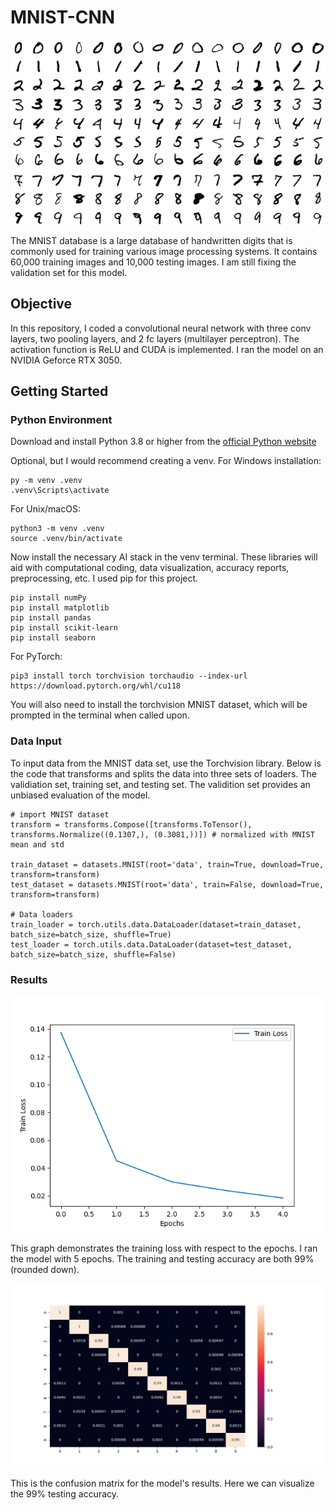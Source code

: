 # MNIST-CNN
![[mnist]](assets/mnist.png)


The MNIST database is a large database of handwritten digits that is commonly used for training various image processing systems. It contains 60,000 training images and 10,000 testing images. I am still fixing the validation set for this model.

## Objective

In this repository, I coded a convolutional neural network with three conv layers, two pooling layers, and 2 fc layers (multilayer perceptron). The activation function is ReLU and CUDA is implemented. I ran the model on an NVIDIA Geforce RTX 3050.

## Getting Started
### Python Environment
Download and install Python 3.8 or higher from the [official Python website](https://www.python.org/downloads/)

Optional, but I would recommend creating a venv. For Windows installation:
```
py -m venv .venv
.venv\Scripts\activate
```
For Unix/macOS:
```
python3 -m venv .venv
source .venv/bin/activate
```

Now install the necessary AI stack in the venv terminal. These libraries will aid with computational coding, data visualization, accuracy reports, preprocessing, etc. I used pip for this project.
```
pip install numPy
pip install matplotlib
pip install pandas
pip install scikit-learn
pip install seaborn
```

For PyTorch:
```
pip3 install torch torchvision torchaudio --index-url https://download.pytorch.org/whl/cu118
```

You will also need to install the torchvision MNIST dataset, which will be prompted in the terminal when called upon.

### Data Input
To input data from the MNIST data set, use the Torchvision library. Below is the code that transforms and splits the data into three sets of loaders. The validiation set, training set, and testing set. The validition set provides an unbiased evaluation of the model. 

```
# import MNIST dataset
transform = transforms.Compose([transforms.ToTensor(), transforms.Normalize((0.1307,), (0.3081,))]) # normalized with MNIST mean and std

train_dataset = datasets.MNIST(root='data', train=True, download=True, transform=transform)
test_dataset = datasets.MNIST(root='data', train=False, download=True, transform=transform)

# Data loaders
train_loader = torch.utils.data.DataLoader(dataset=train_dataset, batch_size=batch_size, shuffle=True)
test_loader = torch.utils.data.DataLoader(dataset=test_dataset, batch_size=batch_size, shuffle=False)
```

### Results
![[loss]](assets/loss.png)

This graph demonstrates the training loss with respect to the epochs. 
I ran the model with 5 epochs. The training and testing accuracy are both 99% (rounded down).

![[matrix]](assets/matrix.png)

This is the confusion matrix for the model's results. Here we can visualize the 99% testing accuracy.

